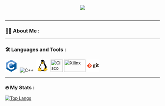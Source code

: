 
<div id="header" align="center">
  <img src="https://media.giphy.com/media/qgQUggAC3Pfv687qPC/giphy.gif" width="320"/>
</div>
<!--
<div id="badges" align="center">
  <a href="https://leetcode.com/SenikovMikhail/">
   <img src="https://img.shields.io/badge/LeetCode-gray?logo=LeetCode&logoColor=orange&style=for-the-badge"  alt="LeetCode Badge"/>
  </a>
</div>
//-->
<div id="counter" align="center">
  <img src="https://komarev.com/ghpvc/?username=SenikovMikhail&style=flat-square&color=blue"  alt=""/>
</div>

---

### :man_technologist: About Me :

---

### :hammer_and_wrench: Languages and Tools :

<div>
  <img src="https://raw.githubusercontent.com/devicons/devicon/1119b9f84c0290e0f0b38982099a2bd027a48bf1/icons/c/c-original.svg" title="C" alt="C" width="40" height="40"/>&nbsp;
  <img src="https://cdn.worldvectorlogo.com/logos/c.svg" title="C++" alt="C++" width="40" height="40"/>&nbsp;
  <img src="https://raw.githubusercontent.com/devicons/devicon/1119b9f84c0290e0f0b38982099a2bd027a48bf1/icons/linux/linux-original.svg" title="Linux" alt="Linux" width="40" height="40"/>&nbsp;  
     <img src="https://www.svgrepo.com/show/330148/cisco.svg" title="Cisco" **alt="Cisco" width="40" height="40"/>
     <img src="https://cdn.worldvectorlogo.com/logos/xilinx.svg" title="Xilinx" **alt="Xilinx" width="70" height="40"/>
    <img src="https://github.com/devicons/devicon/blob/master/icons/git/git-original-wordmark.svg" title="Git" **alt="Git" width="40" height="40"/>

</div>


---

### :fire: My Stats :

[![Top Langs](https://github-readme-stats-git-masterrstaa-rickstaa.vercel.app/api/top-langs/?username=SenikovMikhail&layout=compact&theme=cobalt)](https://github.com/anuraghazra/github-readme-stats)

